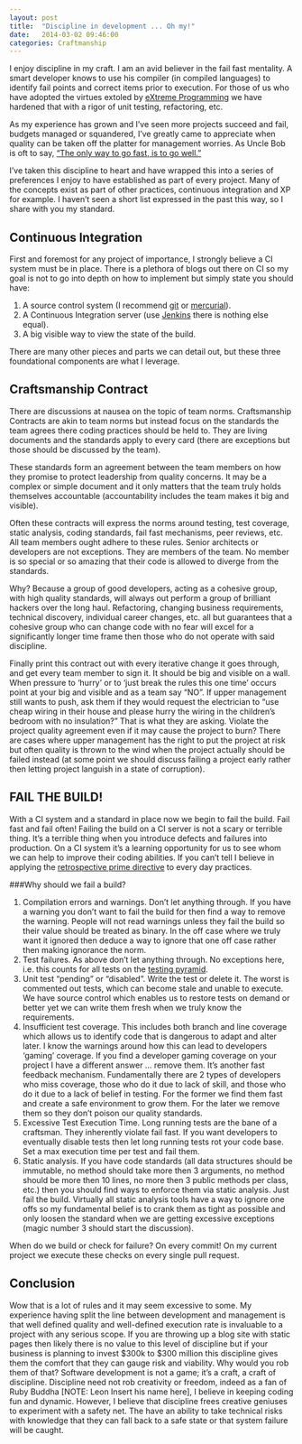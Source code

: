 ```yaml
---
layout: post
title:  "Discipline in development ... Oh my!"
date:   2014-03-02 09:46:00
categories: Craftmanship
---
```


I enjoy discipline in my craft.  I am an avid believer in the fail fast mentality.  A smart developer knows to use his compiler (in compiled languages) to identify fail points and correct items prior to execution. For those of us who have adopted the virtues extoled by [eXtreme Programming](http://www.extremeprogramming.org/) we have hardened that with a rigor of unit testing, refactoring, etc.

As my experience has grown and I’ve seen more projects succeed and fail, budgets managed or squandered, I’ve greatly came to appreciate when quality can be taken off the platter for management worries.  As Uncle Bob is oft to say, [“The only way to go fast, is to go well.”](http://blog.8thlight.com/uncle-bob/2013/03/05/TheStartUpTrap.html)

I’ve taken this discipline to heart and have wrapped this into a series of preferences I enjoy to have established as part of every project.  Many of the concepts exist as part of other practices, continuous integration and XP for example.  I haven’t seen a short list expressed in the past this way, so I share with you my standard.

Continuous Integration
----------------------

First and foremost for any project of importance, I strongly believe a CI system must be in place.  There is a plethora of blogs out there on CI so my goal is not to go into depth on how to implement but simply state you should have:

1.	A source control system (I recommend [git](http://git-scm.com/) or [mercurial](http://mercurial.selenic.com/)).
2.	A Continuous Integration server (use [Jenkins](http://jenkins-ci.org/) there is nothing else equal).
3.	A big visible way to view the state of the build.

There are many other pieces and parts we can detail out, but these three foundational components are what I leverage.

Craftsmanship Contract
----------------------

There are discussions at nausea on the topic of team norms.  Craftsmanship Contracts are akin to team norms but instead focus on the standards the team agrees there coding practices should be held to.  They are living documents and the standards apply to every card (there are exceptions but those should be discussed by the team).  

These standards form an agreement between the team members on how they promise to protect leadership from quality concerns.  It may be a complex or simple document and it only matters that the team truly holds themselves accountable (accountability includes the team makes it big and visible).

Often these contracts will express the norms around testing, test coverage, static analysis, coding standards, fail fast mechanisms, peer reviews, etc.  All team members ought adhere to these rules.  Senior architects or developers are not exceptions.  They are members of the team.  No member is so special or so amazing that their code is allowed to diverge from the standards.

Why? Because a group of good developers, acting as a cohesive group, with high quality standards, will always out perform a group of brilliant hackers over the long haul.  Refactoring, changing business requirements, technical discovery, individual career changes, etc. all but guarantees that a cohesive group who can change code with no fear will excel for a significantly longer time frame then those who do not operate with said discipline.

Finally print this contract out with every iterative change it goes through, and get every team member to sign it.  It should be big and visible on a wall. When pressure to ‘hurry’ or to ‘just break the rules this one time’ occurs point at your big and visible and as a team say “NO”.  If upper management still wants to push, ask them if they would request the electrician to “use cheap wiring in their house and please hurry the wiring in the children’s bedroom with no insulation?”  That is what they are asking.  Violate the project quality agreement even if it may cause the project to burn?  There are cases where upper management has the right to put the project at risk but often quality is thrown to the wind when the project actually should be failed instead (at some point we should discuss failing a project early rather then letting project languish in a state of corruption).

FAIL THE BUILD!
---------------

With a CI system and a standard in place now we begin to fail the build.  Fail fast and fail often!  Failing the build on a CI server is not a scary or terrible thing.  It’s a terrible thing when you introduce defects and failures into production.  On a CI system it’s a learning opportunity for us to see whom we can help to improve their coding abilities. If you can’t tell I believe in applying the [retrospective prime directive](http://www.retrospectives.com/pages/retroPrimeDirective.html) to every day practices.

###Why should we fail a build?

1.	Compilation errors and warnings.  Don’t let anything through.  If you have a warning you don’t want to fail the build for then find a way to remove the warning.  People will not read warnings unless they fail the build so their value should be treated as binary.  In the off case where we truly want it ignored then deduce a way to ignore that one off case rather then making ignorance the norm.
2.	Test failures.  As above don’t let anything through.  No exceptions here, i.e. this counts for all tests on the [testing pyramid](http://watirmelon.com/2011/06/10/yet-another-software-testing-pyramid/).
3.	Unit test “pending” or “disabled”.  Write the test or delete it.  The worst is commented out tests, which can become stale and unable to execute.  We have source control which enables us to restore tests on demand or better yet we can write them fresh when we truly know the requirements.
4.	Insufficient test coverage.  This includes both branch and line coverage which allows us to identify code that is dangerous to adapt and alter later.  I know the warnings around how this can lead to developers ‘gaming’ coverage.  If you find a developer gaming coverage on your project I have a different answer … remove them.  It’s another fast feedback mechanism.  Fundamentally there are 2 types of developers who miss coverage, those who do it due to lack of skill, and those who do it due to a lack of belief in testing.  For the former we find them fast and create a safe environment to grow them.  For the later we remove them so they don’t poison our quality standards.
5.	Excessive Test Execution Time.  Long running tests are the bane of a craftsman.  They inherently violate fail fast.  If you want developers to eventually disable tests then let long running tests rot your code base.  Set a max execution time per test and fail them.
6.	Static analysis.  If you have code standards (all data structures should be immutable, no method should take more then 3 arguments, no method should be more then 10 lines, no more then 3 public methods per class, etc.) then you should find ways to enforce them via static analysis.   Just fail the build.  Virtually all static analysis tools have a way to ignore one offs so my fundamental belief is to crank them as tight as possible and only loosen the standard when we are getting excessive exceptions (magic number 3 should start the discussion).

When do we build or check for failure?  On every commit!  On my current project we execute these checks on every single pull request.

Conclusion
----------

Wow that is a lot of rules and it may seem excessive to some.  My experience having split the line between development and management is that well defined quality and well-defined execution rate is invaluable to a project with any serious scope.  If you are throwing up a blog site with static pages then likely there is no value to this level of discipline but if your business is planning to invest $300k to $300 million this discipline gives them the comfort that they can gauge risk and viability.  Why would you rob them of that?  Software development is not a game; it’s a craft, a craft of discipline.  Discipline need not rob creativity or freedom, indeed as a fan of Ruby Buddha [NOTE: Leon Insert his name here], I believe in keeping coding fun and dynamic.  However, I believe that discipline frees creative geniuses to experiment with a safety net.  The have an ability to take technical risks with knowledge that they can fall back to a safe state or that system failure will be caught.
